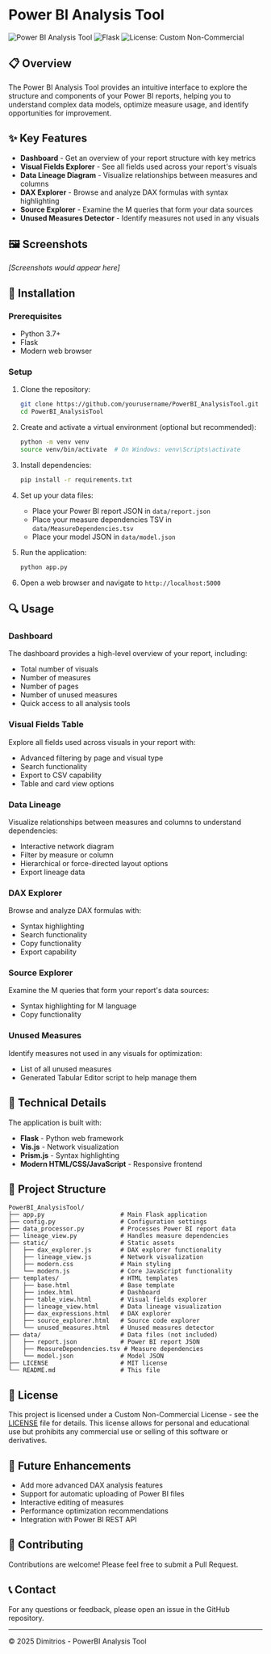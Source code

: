 # Power BI Analysis Tool


![Power BI Analysis Tool](https://img.shields.io/badge/Power%20BI-Analysis%20Tool-217346?style=for-the-badge&logo=powerbi)
![Flask](https://img.shields.io/badge/Flask-Web%20App-0078D4?style=for-the-badge&logo=flask)
![License: Custom Non-Commercial](https://img.shields.io/badge/License-NonCommercial-red.svg?style=for-the-badge)

## 📋 Overview

The Power BI Analysis Tool provides an intuitive interface to explore the structure and components of your Power BI reports, helping you to understand complex data models, optimize measure usage, and identify opportunities for improvement.

## ✨ Key Features

- **Dashboard** - Get an overview of your report structure with key metrics
- **Visual Fields Explorer** - See all fields used across your report's visuals
- **Data Lineage Diagram** - Visualize relationships between measures and columns
- **DAX Explorer** - Browse and analyze DAX formulas with syntax highlighting
- **Source Explorer** - Examine the M queries that form your data sources
- **Unused Measures Detector** - Identify measures not used in any visuals

## 🖼️ Screenshots

*[Screenshots would appear here]*

## 🚀 Installation

### Prerequisites

- Python 3.7+
- Flask
- Modern web browser

### Setup

1. Clone the repository:
   ```bash
   git clone https://github.com/yourusername/PowerBI_AnalysisTool.git
   cd PowerBI_AnalysisTool
   ```

2. Create and activate a virtual environment (optional but recommended):
   ```bash
   python -m venv venv
   source venv/bin/activate  # On Windows: venv\Scripts\activate
   ```

3. Install dependencies:
   ```bash
   pip install -r requirements.txt
   ```

4. Set up your data files:
   - Place your Power BI report JSON in `data/report.json`
   - Place your measure dependencies TSV in `data/MeasureDependencies.tsv`
   - Place your model JSON in `data/model.json`

5. Run the application:
   ```bash
   python app.py
   ```

6. Open a web browser and navigate to `http://localhost:5000`

## 🔍 Usage

### Dashboard

The dashboard provides a high-level overview of your report, including:
- Total number of visuals
- Number of measures
- Number of pages
- Number of unused measures
- Quick access to all analysis tools

### Visual Fields Table

Explore all fields used across visuals in your report with:
- Advanced filtering by page and visual type
- Search functionality
- Export to CSV capability
- Table and card view options

### Data Lineage

Visualize relationships between measures and columns to understand dependencies:
- Interactive network diagram
- Filter by measure or column
- Hierarchical or force-directed layout options
- Export lineage data

### DAX Explorer

Browse and analyze DAX formulas with:
- Syntax highlighting
- Search functionality
- Copy functionality
- Export capability

### Source Explorer

Examine the M queries that form your report's data sources:
- Syntax highlighting for M language
- Copy functionality

### Unused Measures

Identify measures not used in any visuals for optimization:
- List of all unused measures
- Generated Tabular Editor script to help manage them

## 🔧 Technical Details

The application is built with:
- **Flask** - Python web framework
- **Vis.js** - Network visualization
- **Prism.js** - Syntax highlighting
- **Modern HTML/CSS/JavaScript** - Responsive frontend

## 📁 Project Structure

```
PowerBI_AnalysisTool/
├── app.py                     # Main Flask application
├── config.py                  # Configuration settings
├── data_processor.py          # Processes Power BI report data
├── lineage_view.py            # Handles measure dependencies
├── static/                    # Static assets
│   ├── dax_explorer.js        # DAX explorer functionality
│   ├── lineage_view.js        # Network visualization
│   ├── modern.css             # Main styling
│   └── modern.js              # Core JavaScript functionality
├── templates/                 # HTML templates
│   ├── base.html              # Base template
│   ├── index.html             # Dashboard
│   ├── table_view.html        # Visual fields explorer
│   ├── lineage_view.html      # Data lineage visualization
│   ├── dax_expressions.html   # DAX explorer
│   ├── source_explorer.html   # Source code explorer
│   └── unused_measures.html   # Unused measures detector
├── data/                      # Data files (not included)
│   ├── report.json            # Power BI report JSON
│   ├── MeasureDependencies.tsv # Measure dependencies
│   └── model.json             # Model JSON
├── LICENSE                    # MIT license
└── README.md                  # This file
```

## 📄 License

This project is licensed under a Custom Non-Commercial License - see the [LICENSE](LICENSE) file for details. This license allows for personal and educational use but prohibits any commercial use or selling of this software or derivatives.

## 🌟 Future Enhancements

- Add more advanced DAX analysis features
- Support for automatic uploading of Power BI files
- Interactive editing of measures
- Performance optimization recommendations
- Integration with Power BI REST API

## 👥 Contributing

Contributions are welcome! Please feel free to submit a Pull Request.

## 📞 Contact

For any questions or feedback, please open an issue in the GitHub repository.

---

© 2025 Dimitrios - PowerBI Analysis Tool